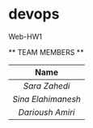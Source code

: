 # devops
Web-HW1

** TEAM MEMBERS **

|Name       |
|:----------:|
|*Sara Zahedi*|
|*Sina Elahimanesh*|
|*Darioush Amiri*|





